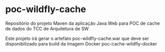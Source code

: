 # poc-wildfly-cache
Repositório do projeto Maven da aplicação Java Web para POC de cache de dados do TCC de Arquitetura de SW

Este projeto irá gerar o artefato poc-wildfly-cache.war que deve ser disponibilizado para build da Imagem Docker poc-cache-wildfly-docker
